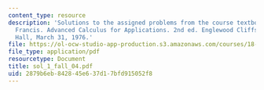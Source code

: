 ```yaml
---
content_type: resource
description: 'Solutions to the assigned problems from the course textbook: Hildebrand,
  Francis. Advanced Calculus for Applications. 2nd ed. Englewood Cliffs: Prentice
  Hall, March 31, 1976.'
file: https://ol-ocw-studio-app-production.s3.amazonaws.com/courses/18-075-advanced-calculus-for-engineers-fall-2004/2879b6eb842845e637d17bfd915052f8_sol_1_fall_04.pdf
file_type: application/pdf
resourcetype: Document
title: sol_1_fall_04.pdf
uid: 2879b6eb-8428-45e6-37d1-7bfd915052f8
---
```

